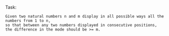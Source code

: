 Task:

	Given two natural numbers n and m display in all possible ways all the numbers from 1 to n, 
	so that between any two numbers displayed in consecutive positions, the difference in the mode should be >= m.
